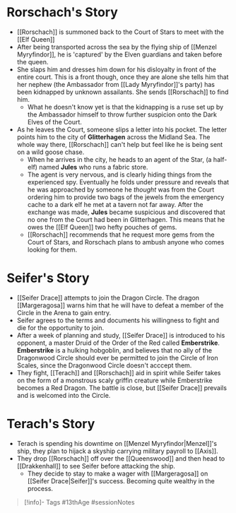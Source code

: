 # Rorschach's Story
- [[Rorschach]] is summoned back to the Court of Stars to meet with the [[Elf Queen]]
- After being transported across the sea by the flying ship of [[Menzel Myryfindor]], he is 'captured' by the Elven guardians and taken before the queen.
- She slaps him and dresses him down for his disloyalty in front of the entire court.  This is a front though, once they are alone she tells him that her nephew (the Ambassador from [[Lady Myryfindor]]'s party) has been kidnapped by unknown assailants.  She sends [[Rorschach]] to find him.
	- What he doesn't know yet is that the kidnapping is a ruse set up by the Ambassador himself to throw further suspicion onto the Dark Elves of the Court.
- As he leaves the Court, someone slips a letter into his pocket.  The letter points him to the city of **Glitterhagen** across the Midland Sea.  The whole way there, [[Rorschach]] can't help but feel like he is being sent on a wild goose chase.
	- When he arrives in the city, he heads to an agent of the Star, (a half-elf) named **Jules** who runs a fabric store.
	- The agent is very nervous, and is clearly hiding things from the experienced spy.  Eventually he folds under pressure and reveals that he was approached by someone he *thought* was from the Court ordering him to provide two bags of the jewels from the emergency cache to a dark elf he met at a tavern not far away.  After the exchange was made, **Jules** became suspicious and discovered that no one from the Court had been in Glitterhagen.  This means that he owes the [[Elf Queen]] two hefty pouches of gems.
	- [[Rorschach]] recommends that he request more gems from the Court of Stars, and Rorschach plans to ambush anyone who comes looking for them.

# Seifer's Story
- [[Seifer Drace]] attempts to join the Dragon Circle.  The dragon [[Margeragosa]] warns him that he will have to defeat a member of the Circle in the Arena to gain entry.
- Seifer agrees to the terms and documents his willingness to fight and die for the opportunity to join.
- After a week of planning and study, [[Seifer Drace]] is introduced to his opponent, a master Druid of the Order of the Red called **Emberstrike**.  **Emberstrike** is a hulking hobgoblin, and believes that no ally of the Dragonwood Circle should ever be permitted to join the Circle of Iron Scales, since the Dragonwood Circle doesn't acccept them.
- They fight, [[Terach]] and [[Rorschach]] aid in spirit while Seifer takes on the form of a monstrous scaly griffin creature while Emberstrike becomes a Red Dragon.  The battle is close, but [[Seifer Drace]] prevails and is welcomed into the Circle.

# Terach's Story
- Terach is spending his downtime on [[Menzel Myryfindor|Menzel]]'s ship, they plan to hijack a skyship carrying military payroll to [[Axis]].
- They drop [[Rorschach]] off over the [[Queenswood]] and then head to [[Drakkenhall]] to see Seifer before attacking the ship.
	- They decide to stay to make a wager with [[Margeragosa]] on [[Seifer Drace|Seifer]]'s success.  Becoming quite wealthy in the process.

> [!info]- Tags
> #13thAge #sessionNotes 
